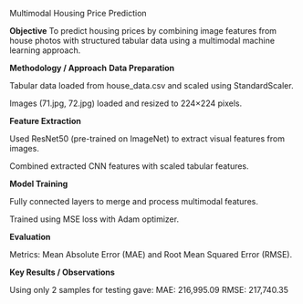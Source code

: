 Multimodal Housing Price Prediction

**Objective**
To predict housing prices by combining image features from house photos with structured tabular data using a multimodal machine learning approach.

**Methodology / Approach**
**Data Preparation**

Tabular data loaded from house_data.csv and scaled using StandardScaler.

Images (71.jpg, 72.jpg) loaded and resized to 224×224 pixels.

**Feature Extraction**

Used ResNet50 (pre-trained on ImageNet) to extract visual features from images.

Combined extracted CNN features with scaled tabular features.

**Model Training**

Fully connected layers to merge and process multimodal features.

Trained using MSE loss with Adam optimizer.

**Evaluation**

Metrics: Mean Absolute Error (MAE) and Root Mean Squared Error (RMSE).

**Key Results / Observations**

Using only 2 samples for testing gave:
MAE: 216,995.09
RMSE: 217,740.35


